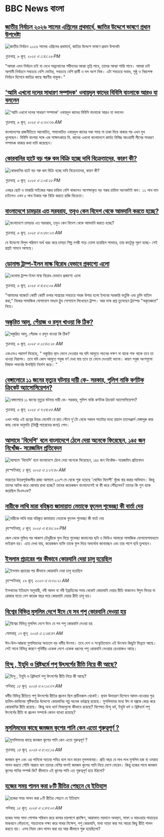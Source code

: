 # BBC News বাংলা## [জাতীয় নির্বাচন ২০২৬ সালের এপ্রিলের প্রথমার্ধে, জাতির উদ্দেশে ভাষণে প্রধান উপদেষ্টা](https://www.bbc.com/bengali/articles/c4gryx5v3glo?at_campaign=githubrss)![জাতীয় নির্বাচন ২০২৬ সালের এপ্রিলের প্রথমার্ধে, জাতির উদ্দেশে ভাষণে প্রধান উপদেষ্টা](https://ichef.bbci.co.uk/ace/standard/240/cpsprodpb/b576/live/39f4fdf0-42e0-11f0-bace-e1270fc31f5e.jpg)_শুক্রবার, ৬ জুন, ২০২৫ এ ১:৪১:২৬ PM_"আমরা এমন নির্বাচন চাই যা দেখে অভ্যুত্থানের শহীদদের আত্মা তৃপ্তি পাবে, তাদের আত্মা শান্তি পাবে। আমরা চাই আগামী নির্বাচনে সবচেয়ে বেশি ভোটার, সবচেয়ে বেশি প্রার্থী ও দল অংশ নিক। এটা সবচেয়ে অবাধ, সুষ্ঠু ও নিরপেক্ষ নির্বাচন হিসেবে জাতির কাছে স্মরণীয় থাকুক।"## ['আমি এখনো দলের সাধারণ সম্পাদক'  ওবায়দুল কাদের বিবিসি বাংলাকে আরও যা বললেন](https://www.bbc.com/bengali/articles/c98prgpl56do?at_campaign=githubrss)!['আমি এখনো দলের সাধারণ সম্পাদক'  ওবায়দুল কাদের বিবিসি বাংলাকে আরও যা বললেন](https://ichef.bbci.co.uk/ace/standard/240/cpsprodpb/dcdd/live/81faebd0-421f-11f0-bace-e1270fc31f5e.jpg)_শুক্রবার, ৬ জুন, ২০২৫ এ ২:৩০:৩৬ AM_বাংলাদেশের রাজনীতিতে আলোচিত, সমালোচিত ওবায়দুল কাদের লম্বা সময় গা ঢাকা দিয়ে থাকার পর এখন মুখ খুলেছেন। বিবিসি বাংলার সঙ্গে এক সাক্ষাৎকারে মি. কাদের এখনো বাংলাদেশে কার্যত নিষিদ্ধ আওয়ামী লীগের সাধারণ সম্পাদক থাকার কথা দাবি করেছেন।## [কোরবানির হাটে বড় গরু কম বিক্রি হচ্ছে দাবি বিক্রেতাদের, কারণ কী?](https://www.bbc.com/bengali/articles/clyge2l84jno?at_campaign=githubrss)![কোরবানির হাটে বড় গরু কম বিক্রি হচ্ছে দাবি বিক্রেতাদের, কারণ কী?](https://ichef.bbci.co.uk/ace/standard/240/cpsprodpb/9032/live/b358fef0-42c5-11f0-93dd-9f3a34381ccc.jpg)_শুক্রবার, ৬ জুন, ২০২৫ এ ১:০৪:২৫ PM_এবছর ছোট ও মাঝারি সাইজের গরুর চাহিদা বেশি থাকলেও অপেক্ষাকৃত বড় গরুর চাহিদা অনেকটাই কম। ১২ লাখ দাম চাইলেও এখন ৫ লাখ টাকায় গরু বিক্রি করতে রাজি বিক্রেতা।## [বাংলাদেশে চামড়ার এত সরবরাহ, তবুও কেন বিদেশ থেকে আমদানি করতে হচ্ছে?](https://www.bbc.com/bengali/articles/cr7zprp1124o?at_campaign=githubrss)![বাংলাদেশে চামড়ার এত সরবরাহ, তবুও কেন বিদেশ থেকে আমদানি করতে হচ্ছে?](https://ichef.bbci.co.uk/ace/standard/240/cpsprodpb/49a5/live/460064c0-4152-11f0-bace-e1270fc31f5e.jpg)_শুক্রবার, ৬ জুন, ২০২৫ এ ৮:৫৮:২৩ AM_যে উদ্দেশ্যে বিপুল পরিমাণ অর্থ খরচ করে চামড়া শিল্প নগরী গড়ে তোলা হয়েছিল সাভারে, তার কতটুকু পূরণ হচ্ছে- সেই প্রশ্নই সামনে আসছে।## [ডোনাল্ড ট্রাম্প-ইলন মাস্ক বিরোধ যেভাবে প্রকাশ্যে এলো](https://www.bbc.com/bengali/articles/cyvm2de3em9o?at_campaign=githubrss)![ডোনাল্ড ট্রাম্প-ইলন মাস্ক বিরোধ যেভাবে প্রকাশ্যে এলো](https://ichef.bbci.co.uk/ace/standard/240/cpsprodpb/21f5/live/7eca9500-4283-11f0-835b-310c7b938e84.jpg)_শুক্রবার, ৬ জুন, ২০২৫ এ ৪:৫২:০৬ AM_"আমাদের বাজেটে কোটি কোটি ডলার সাশ্রয়ের সবচেয়ে সহজ উপায় হলো ইলনের সরকারি ভর্তুকি এবং চুক্তি বাতিল করা," নিজের সামাজিক যোগাযোগ মাধ্যম ট্রুথ সোশ্যালে লিখেছেন ট্রাম্প। আর মাস্ক প্রশ্ন তুলেছেন ট্রাম্পের "অকৃতজ্ঞতা" নিয়ে।## [অঙ্কুরিত আলু, পেঁয়াজ ও রসুন খাওয়া কি ঠিক?](https://www.bbc.com/bengali/articles/czx02yddpyjo?at_campaign=githubrss)![অঙ্কুরিত আলু, পেঁয়াজ ও রসুন খাওয়া কি ঠিক?](https://ichef.bbci.co.uk/ace/standard/240/cpsprodpb/ce8d/live/dd2f4bc0-41d1-11f0-9e00-eb5667da9edb.jpg)_শুক্রবার, ৬ জুন, ২০২৫ এ ১১:৪২:২৮ AM_এফএসএ পরামর্শ দিয়েছে, " অঙ্কুরিত স্থান ফেলে দেওয়ার পর যদি আলুতে পচনের লক্ষণ না থাকে শক্ত থাকে তবে তা খাওয়া নিরাপদ। তবে যদি কোন আলুতে সবুজ বর্ণ দেখা যায় তবে তা ফেলে দেওয়াই ভালো। কারণ সবুজ অংশগুলো বিষাক্ত পদার্থের উপস্থিতি নির্দেশ করে। "## [বেঙ্গালোরে ১১ জনের মৃত্যুর ঘটনায় দায়ী কে- সরকার, পুলিশ নাকি কর্ণাটক ক্রিকেট অ্যাসোসিয়েশন?](https://www.bbc.com/bengali/articles/c62913370vzo?at_campaign=githubrss)![বেঙ্গালোরে ১১ জনের মৃত্যুর ঘটনায় দায়ী কে- সরকার, পুলিশ নাকি কর্ণাটক ক্রিকেট অ্যাসোসিয়েশন?](https://ichef.bbci.co.uk/ace/standard/240/cpsprodpb/c3f0/live/b0407eb0-42a1-11f0-b6e6-4ddb91039da1.jpg)_শুক্রবার, ৬ জুন, ২০২৫ এ ৭:৫৪:৫৪ AM_এখন পর্যন্ত এই  প্রশ্নের উত্তর মেলেনি যে রাত পৌনে দু'টো থেকে সকাল সাতটার মধ্যে রয়্যাল চ্যালেঞ্জার্স বেঙ্গালুরু কার কাছ থেকে অনুমতি (ভিক্ট্রি প্যারেডের জন্য) পেল।## [আসামে 'বিদেশি' বলে বাংলাদেশে ঠেলে দেয়া অনেকে ফিরেছেন, ১৪৫ জন নিখোঁজ- সরেজমিন প্রতিবেদন](https://www.bbc.com/bengali/articles/cpvkx943ddzo?at_campaign=githubrss)![আসামে 'বিদেশি' বলে বাংলাদেশে ঠেলে দেয়া অনেকে ফিরেছেন, ১৪৫ জন নিখোঁজ- সরেজমিন প্রতিবেদন](https://ichef.bbci.co.uk/ace/standard/240/cpsprodpb/bd73/live/08b76270-413a-11f0-bace-e1270fc31f5e.jpg)_বৃহস্পতিবার, ৫ জুন, ২০২৫ এ ১:২৭:৪০ AM_ভারতের উত্তরপূর্বাঞ্চলীয় রাজ্য আসামে ২৩শে মে থেকে শুরু হয়েছে 'ঘোষিত বিদেশী' খুঁজে বার করার অভিযান। কিন্তু তাদের আটক করে কোথায় রাখা হচ্ছে? তাদের কয়েকজন বাংলাদেশেই বা কী করে পৌঁছলেন? তাদের কি পুশ ব্যাক করেছিল বিএসএফ?## [নারীকে লাথি মারা বহিষ্কৃত জামায়াত নেতাকে ফুলেল শুভেচ্ছা কী বার্তা দেয়](https://www.bbc.com/bengali/articles/c36523k340yo?at_campaign=githubrss)![নারীকে লাথি মারা বহিষ্কৃত জামায়াত নেতাকে ফুলেল শুভেচ্ছা কী বার্তা দেয়](https://ichef.bbci.co.uk/ace/standard/240/cpsprodpb/aac8/live/34691ab0-4222-11f0-8cc8-25fa9323cd5d.jpg)_বৃহস্পতিবার, ৫ জুন, ২০২৫ এ ৪:৪২:২৬ PM_জেল থেকে মুক্তির পর আকাশ চৌধুরীকে ফুল দিয়ে শুভেচ্ছা জানানোর ছবি ও ভিডিও আবারো সামাজিক যোগাযোগমাধ্যমে ভাইরাল হয়। এতে দেখা যায়, কয়েকজন ব্যক্তি তাকে ফুল দিয়ে অভ্যর্থনা জানাচ্ছেন এবং তার পাশে ছবি তুলছেন।## [ইসলাম প্রচারের পর কীভাবে কোরবানি দেয়া চালু হয়েছিল](https://www.bbc.com/bengali/articles/c4n94jv8gn5o?at_campaign=githubrss)![ইসলাম প্রচারের পর কীভাবে কোরবানি দেয়া চালু হয়েছিল](https://ichef.bbci.co.uk/ace/standard/240/cpsprodpb/5867/live/ccd48d20-14fc-11ee-816c-eb33efffe2a0.jpg)_বৃহস্পতিবার, ২৯ জুন, ২০২৩ এ ৩:৩২:২১ AM_ইসলামের ইতিহাস অনুযায়ী, নবী আদম বা নবী ইব্রাহিমের সময় থেকেই কোরবানি দেয়ার রীতি থাকলেও ঈদুল ফিতর বা রোজার মতো বেশ কয়েক বছর পরে কোরবানি দেয়ার রীতি চালু হয়।## [বিশ্বের বিভিন্ন মুসলিম দেশে ঈদে যে সব পশু কোরবানি দেওয়া হয়](https://www.bbc.com/bengali/articles/cw00273x4g6o?at_campaign=githubrss)![বিশ্বের বিভিন্ন মুসলিম দেশে ঈদে যে সব পশু কোরবানি দেওয়া হয়](https://ichef.bbci.co.uk/ace/standard/240/cpsprodpb/93f5/live/12e84010-2bcf-11ef-a88c-091dd981830a.jpg)_সোমবার, ১৭ জুন, ২০২৪ এ ১:৩৪:৪৭ AM_ঈদ-উল-আজহা মুসলিমদের অন্যতম বড় ধর্মীয় উৎসব। তবে দেশ ও সংস্কৃতিভেদে এই উৎসবে কিছুটা ভিন্নতা আছে। সেই সাথে বিভিন্ন কারণে পৃথিবীর একেক দেশে একেক ধরনের পশু কোরবানি দেওয়ার রেওয়াজও আছে।## [হিন্দু , ইহুদি ও খ্রিষ্টধর্মে পশু উৎসর্গের রীতি নিয়ে কী আছে?](https://www.bbc.com/bengali/articles/cyxxpnyl9geo?at_campaign=githubrss)![হিন্দু , ইহুদি ও খ্রিষ্টধর্মে পশু উৎসর্গের রীতি নিয়ে কী আছে?](https://ichef.bbci.co.uk/ace/standard/240/cpsprodpb/4e14/live/880d8b70-255d-11ef-b3df-572685bc76f0.jpg)_শনিবার, ১৫ জুন, ২০২৪ এ ৮:১০:৩৭ AM_ধর্মীয় বিভিন্ন রীতিতে পশু উৎসর্গের রীতির প্রচলন ছিল প্রাচীনকাল থেকেই। প্রথম উদাহরণ হিসেবে আদম-হাওয়ার পুত্র হাবিল-কাবিলের সৃষ্টিকর্তার উদ্দেশ্যে কোরবানির গল্প অনেক ধর্মগ্রন্থে রয়েছে। মুসলিমদের মধ্যে ঈদ বা হজ্বকে কেন্দ্র করে কোরবানির রীতি রয়েছে। কিন্তু অন্য ধর্মে বিষয়গুলো কীভাবে রয়েছে? বিশেষত হিন্দু ধর্ম, ইহুদি ধর্ম ও খ্রিষ্টধর্মে পশু উৎসর্গের রীতি বা প্রচলন সম্পর্কে কেমন ব্যাখ্যা রয়েছে?## [মুসলিমদের কাছে জমজম কূপের পানি কেন এতো গুরুত্বপূর্ণ ?](https://www.bbc.com/bengali/articles/cd11r0g4564o?at_campaign=githubrss)![মুসলিমদের কাছে জমজম কূপের পানি কেন এতো গুরুত্বপূর্ণ ?](https://ichef.bbci.co.uk/ace/standard/240/cpsprodpb/e431/live/e3d2efb0-2a10-11ef-b3b8-ed2dd2d12607.jpg)_শুক্রবার, ১৪ জুন, ২০২৪ এ ৫:৩১:১৬ AM_জমজম কূপ এবং এর পানিকে অত্যন্ত পবিত্র বলে মনে করেন মুসলমানরা। প্রতি বছর যে লাখ লাখ মুসলিম হজ বা ওমরাহ পালন করতে সৌদি আরবে যান তাদের বেশির ভাগই জমজম কূপের পানি নিয়ে দেশে ফেরেন। কিন্তু হজের সাথে জমজম কূপের পানির সম্পর্ক কি? কীভাবে এই কূপের পানি এত গুরুত্বপূর্ণ হয়ে উঠলো?## [হজের সময় পালন করা ৮টি রীতির পেছনে যে ইতিহাস](https://www.bbc.com/bengali/articles/c9rrwdln1qwo?at_campaign=githubrss)![হজের সময় পালন করা ৮টি রীতির পেছনে যে ইতিহাস](https://ichef.bbci.co.uk/ace/standard/240/cpsprodpb/cbd8/live/2f7cc810-287b-11ef-83a2-e35a1d22cd73.jpg)_শনিবার, ১৫ জুন, ২০২৪ এ ২:৪৭:০৩ AM_হজের সময় সাদা পোশাক পরিধান করে কাবার চারপাশে প্রদক্ষিণ, আরাফাত ময়দানে অবস্থান, সাফা ও মারওয়ায় পাহাড়ের মাঝখানে দৌড়ানো, শয়তানকে লক্ষ্য করে পাথর নিক্ষেপ, পশু কোরবানি, মাথা ন্যাড়া করা সহ আরো কিছু রীতি পালন করতে হয়। এসব নিয়ম কেন পালন করা হয় আর কীভাবে শুরু হয়েছিলো?